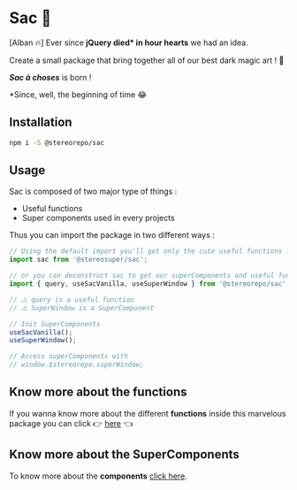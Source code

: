 # Sac 🎒

[Alban 🔥] Ever since **jQuery died\* in hour hearts** we had an idea.

Create a small package that bring together all of our best dark magic art ! 🔮

**_Sac à choses_** is born !

\*Since, well, the beginning of time 😂

## Installation

```sh
npm i -S @stereorepo/sac
```

## Usage

Sac is composed of two major type of things :

-   Useful functions
-   Super components used in every projects

Thus you can import the package in two different ways :

```js
// Using the default import you'll get only the cute useful functions like: query, camelize, supportsWebp, forEach, etc
import sac from '@stereosuper/sac';

// or you can deconstruct sac to get our superComponents and useful functions
import { query, useSacVanilla, useSuperWindow } from '@stereorepo/sac';

// ⚠️ query is a useful function
// ⚠️ SuperWindow is a SuperComponent

// Init SuperComponents
useSacVanilla();
useSuperWindow();

// Access superComponents with
// window.$stereorepo.superWindow;
```

## Know more about the functions

If you wanna know more about the different **functions** inside this marvelous package you can click 👉 [here](https://github.com/stereosuper/stereorepo/tree/master/packages/sac/src) 👈

## Know more about the SuperComponents

To know more about the **components** [click here](https://github.com/stereosuper/stereorepo/tree/master/packages/sac/src/components).
